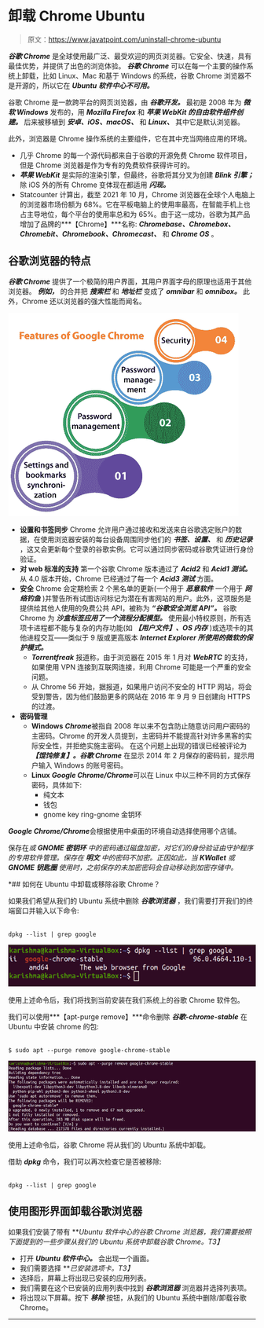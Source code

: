 # 卸载 Chrome Ubuntu

> 原文：<https://www.javatpoint.com/uninstall-chrome-ubuntu>

***谷歌 Chrome*** 是全球使用最广泛、最受欢迎的网页浏览器。它安全、快速，具有最佳优势，并提供了出色的浏览体验。 ***谷歌 Chrome*** 可以在每一个主要的操作系统上卸载，比如 Linux、Mac 和基于 Windows 的系统，谷歌 Chrome 浏览器不是开源的，所以它在 ***Ubuntu 软件中心不可用。***

谷歌 Chrome 是一款跨平台的网页浏览器，由 ***谷歌开发。*** 最初是 2008 年为 ***微软 Windows*** 发布的，用 ***Mozilla Firefox*** 和 ***苹果 WebKit 的自由软件组件创建。*** 后来被移植到 ***安卓、iOS、macOS、*** 和 ***Linux、*** 其中它是默认浏览器。

此外，浏览器是 Chrome 操作系统的主要组件，它在其中充当网络应用的环境。

*   几乎 Chrome 的每一个源代码都来自于谷歌的开源免费 Chrome 软件项目，但是 Chrome 浏览器是作为专有的免费软件获得许可的。
*   ***苹果 WebKit*** 是实际的渲染引擎，但最终，谷歌将其分叉为创建 ***Blink 引擎；*** 除 iOS 外的所有 Chrome 变体现在都适用 ***闪现。***
*   Statcounter 计算出，截至 2021 年 10 月，Chrome 浏览器在全球个人电脑上的浏览器市场份额为 68%。它在平板电脑上的使用率最高，在智能手机上也占主导地位，每个平台的使用率总和为 65%。由于这一成功，谷歌为其产品增加了品牌的***【Chrome】***名称: ***Chromebase、Chromebox、Chromebit、Chromebook、Chromecast、*** 和 ***Chrome OS*** 。

## 谷歌浏览器的特点

***谷歌 Chrome*** 提供了一个极简的用户界面，其用户界面字母的原理也适用于其他浏览器。 ***例如，*** 的合并把 ***搜索栏*** 和 ***地址栏*** 变成了 ***omnibar*** 和 ***omnibox。*** 此外，Chrome 还以浏览器的强大性能而闻名。

![Uninstall Chrome Ubuntu](img/0f2611255fe3ea8d5eba0c824a4006d6.png)

*   **设置和书签同步**
    Chrome 允许用户通过接收和发送来自谷歌选定账户的数据，在使用浏览器安装的每台设备周围同步他们的 ***书签、设置、*** 和 ***历史记录*** ，这又会更新每个登录的谷歌实例。它可以通过同步密码或谷歌凭证进行身份验证。
*   **对 web 标准的支持**
    第一个谷歌 Chrome 版本通过了 ***Acid2*** 和 ***Acid1 测试。*** 从 4.0 版本开始，Chrome 已经通过了每一个 ***Acid3 测试*** 方面。
*   **安全**
    Chrome 会定期检索 2 个黑名单的更新(一个用于 ***恶意软件*** 一个用于 ***网络钓鱼*** )并警告所有试图访问标记为潜在有害网站的用户。此外，这项服务是提供给其他人使用的免费公共 API，被称为 ***“谷歌安全浏览 API”。***
    谷歌 Chrome 为 ***沙盒标签应用了一个流程分配模型。*** 使用最小特权原则，所有选项卡进程都不能与复杂的内存功能(如 ***【用户文件】、OS 内存*** )或选项卡的其他进程交互——类似于 9 版或更高版本 ***Internet Explorer 所使用的微软的保护模式。***
    *   ***Torrentfreak*** 报道称，由于浏览器在 2015 年 1 月对 ***WebRTC*** 的支持，如果使用 VPN 连接到互联网连接，利用 Chrome 可能是一个严重的安全问题。
    *   从 Chrome 56 开始，据报道，如果用户访问不安全的 HTTP 网站，将会受到警告，因为他们鼓励更多的网站在 2016 年 9 月 9 日创建向 HTTPS 的过渡。
*   **密码管理**
    *   **Windows**
        ***Chrome***被指自 2008 年以来不包含防止随意访问用户密码的主密码。Chrome 的开发人员提到，主密码并不能提高针对许多黑客的实际安全性，并拒绝实施主密码。
        在这个问题上出现的错误已经被评论为 ***【馄饨修复】。谷歌 Chrome*** 在显示 2014 年 2 月保存的密码前，提示用户输入 Windows 的账号密码。
    *   **Linux**
        ***Google Chrome/Chrome***可以在 Linux 中以三种不同的方式保存密码，具体如下:
        *   纯文本
        *   钱包
        *   gnome key ring-gnome 金钥环

***Google Chrome/Chrome***会根据使用中桌面的环境自动选择使用哪个店铺。

保存在*或 ***GNOME 密钥环*** 中的密码通过磁盘加密，对它们的身份验证由守护程序的专用软件管理。保存在 ***明文*** 中的密码不加密。正因如此，当 ***KWallet*** 或 ***GNOME 钥匙圈*** 使用时，之前保存的未加密密码会自动移动到加密存储中。*

 *## 如何在 Ubuntu 中卸载或移除谷歌 Chrome？

如果我们希望从我们的 Ubuntu 系统中删除 ***谷歌浏览器*** ，我们需要打开我们的终端窗口并输入以下命令:

```

dpkg --list | grep google

```

![Uninstall Chrome Ubuntu](img/d6397f03de7978f754fff3de9775c5bc.png)

使用上述命令后，我们将找到当前安装在我们系统上的谷歌 Chrome 软件包。

我们可以使用***【apt-purge remove】***命令删除 ***谷歌-chrome-stable*** 在 Ubuntu 中安装 chrome 的包:

```

$ sudo apt --purge remove google-chrome-stable

```

![Uninstall Chrome Ubuntu](img/bbab6dddab6cd86156ca0feb71143b05.png)

使用上述命令后，谷歌 Chrome 将从我们的 Ubuntu 系统中卸载。

借助 ***dpkg*** 命令，我们可以再次检查它是否被移除:

```

dpkg --list | grep google

```

## 使用图形界面卸载谷歌浏览器

如果我们安装了带有 ***Ubuntu 软件中心的谷歌 Chrome 浏览器，我们需要按照下面提到的一些步骤从我们的 Ubuntu 系统中卸载谷歌 Chrome。*T3】**

*   打开 ***Ubuntu 软件中心。*** 会出现一个画面。
*   我们需要选择 ***已安装选项卡。*T3】**
*   选择后，屏幕上将出现已安装的应用列表。
*   我们需要在这个已安装的应用列表中找到 ***谷歌浏览器*** 浏览器并选择列表项。
*   将出现以下屏幕。按下 ***移除*** 按钮，从我们的 Ubuntu 系统中删除/卸载谷歌 Chrome。

* * **